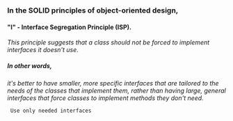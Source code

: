 ### In the SOLID principles of object-oriented design,

#### "I" - Interface Segregation Principle (ISP).

_This principle suggests that a class should not be forced to implement interfaces it doesn't use_.

##### In other words,

_it's better to have smaller, more specific interfaces that are tailored to the needs of the classes that implement them, rather than having large, general interfaces that force classes to implement methods they don't need._

` Use only needed interfaces`
